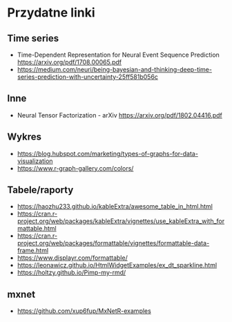 # Przydatne linki

## Time series
* Time-Dependent Representation for Neural Event Sequence Prediction
  https://arxiv.org/pdf/1708.00065.pdf
* https://medium.com/neuri/being-bayesian-and-thinking-deep-time-series-prediction-with-uncertainty-25ff581b056c

## Inne
* Neural Tensor Factorization - arXiv
  https://arxiv.org/pdf/1802.04416.pdf

## Wykres
* https://blog.hubspot.com/marketing/types-of-graphs-for-data-visualization
* https://www.r-graph-gallery.com/colors/

## Tabele/raporty
* https://haozhu233.github.io/kableExtra/awesome_table_in_html.html
* https://cran.r-project.org/web/packages/kableExtra/vignettes/use_kableExtra_with_formattable.html
* https://cran.r-project.org/web/packages/formattable/vignettes/formattable-data-frame.html
* https://www.displayr.com/formattable/
* https://leonawicz.github.io/HtmlWidgetExamples/ex_dt_sparkline.html
* https://holtzy.github.io/Pimp-my-rmd/

## mxnet
* https://github.com/xup6fup/MxNetR-examples
